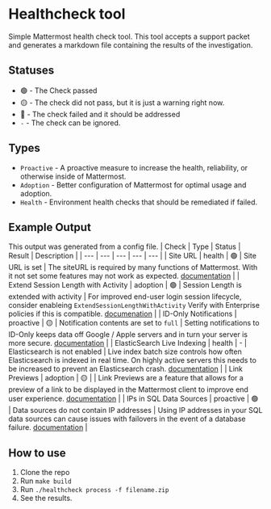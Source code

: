 # Healthcheck tool

Simple Mattermost health check tool. This tool accepts a support packet and generates a markdown file containing the results of the investigation.

## Statuses

- 🟢 - The Check passed
- 🟡 - The check did not pass, but it is just a warning right now.
- 🔴 - The check failed and it should be addressed
- `-` - The check can be ignored. 

## Types

- `Proactive` - A proactive measure to increase the health, reliability, or otherwise inside of Mattermost.
- `Adoption` - Better configuration of Mattermost for optimal usage and adoption.
- `Health` - Environment health checks that should be remediated if failed. 

## Example Output

This output was generated from a config file. 
| Check | Type | Status | Result | Description | 
| --- | --- | --- | --- | --- | 
| Site URL | health | 🟢 | Site URL is set | The siteURL is required by many functions of Mattermost. With it not set some features may not work as expected. [documentation](https://docs.mattermost.com/configure/web-server-configuration-settings.html#site-url) | 
| Extend Session Length with Activity | adoption | 🟢 | Session Length is extended with activity | For improved end-user login session lifecycle, consider enableing `ExtendSessionLengthWithActivity` Verify with Enterprise policies if this is compatible. [documenation](https://docs.mattermost.com/configure/session-lengths-configuration-settings.html#extend-session-length-with-activity) | 
| ID-Only Notifications | proactive | 🟡 | Notification contents are set to `full` | Setting notifications to ID-Only keeps data off Google / Apple servers and in turn your server is more secure. [documentation](https://docs.mattermost.com/configure/site-configuration-settings.html#push-notification-contents) | 
| ElasticSearch Live Indexing | health | - | Elasticsearch is not enabled | Live index batch size controls how often Elasticsearch is indexed in real time. On highly active servers this needs to be increased to prevent an Elasticsearch crash. [documentation](https://docs.mattermost.com/configure/environment-configuration-settings.html#live-indexing-batch-size) | 
| Link Previews | adoption | 🟡 |  | Link Previews are a feature that allows for a preview of a link to be displayed in the Mattermost client to improve end user experience. [documentation](https://docs.mattermost.com/configure/site-configuration-settings.html#posts-enablemessagelinkpreviews) | 
| IPs in SQL Data Sources | proactive | 🟢 | Data sources do not contain IP addresses | Using IP addresses in your SQL data sources can cause issues with failovers in the event of a database failure. [documentation](https://docs.mattermost.com/configure/environment-configuration-settings.html#database-datasource) | 

## How to use

1. Clone the repo
2. Run `make build`
3. Run `./healthcheck process -f filename.zip` 
4. See the results. 